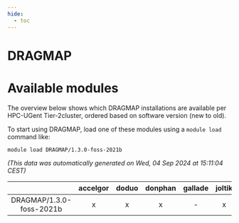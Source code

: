 ```yaml
---
hide:
  - toc
---
```


DRAGMAP
=======

# Available modules


The overview below shows which DRAGMAP installations are available per HPC-UGent Tier-2cluster, ordered based on software version (new to old).

To start using DRAGMAP, load one of these modules using a `module load` command like:

```shell
module load DRAGMAP/1.3.0-foss-2021b
```

*(This data was automatically generated on Wed, 04 Sep 2024 at 15:11:04 CEST)*  

| |accelgor|doduo|donphan|gallade|joltik|shinx|skitty|
| :---: | :---: | :---: | :---: | :---: | :---: | :---: | :---: |
|DRAGMAP/1.3.0-foss-2021b|x|x|x|-|x|-|x|
